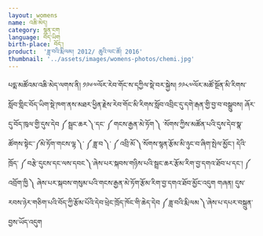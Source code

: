 ```yaml
---
layout: womens
name: འཆི་མེད།
category: སྙན་ངག
language: བོད་ཡིག
birth-place: བོད་།
product:  'ཟླ་བའི་རྨི་ལམ། 2012/ ཆུའི་ལང་ཚོ། 2016'
thumbnail: '../assets/images/womens-photos/chemi.jpg'
---
```

པདྨ་མཚོའམ་འཆི་མེད་ལགས་ནི། ༡༩༦༧ལོར་རེབ་གོང་ས་དཀྱིལ་སྡེ་བར་སྐྱེས། ༡༩༨༧ལོར་མཚོ་སྔོན་མི་རིགས་སློབ་གླིང་བོད་ཡིག་སྡེ་ཁག་ནས་མཐར་ཕྱིན་རྗེས་རེབ་གོང་མི་རིགས་སློབ་འབྲིང་དུ་དགེ་རྒན་གྱི་བྱ་བ་བསྒྲུབས། ཞོར་དུ་བོད་ཁུལ་གྱི་དུས་དེབ ༼ སྦྲང་ཆར ༽་དང་ ༼ གངས་རྒྱན་མེ་ཏོག ༽ ་སོགས་ཀྱིས་མཚོན་པའི་དུས་དེབ་སྣ་ཚོགས་སྟེང་་༼མེ་ཏོག་གངས་ལྷ ༽་  ༼ ཟླ་བ ༽་  ༼ འབྲི་མོ  ༽་སོགས་སྙན་རྩོམ་མི་ཉུང་བ་ཞིག་སྤེལ་མྱོང་། དེའི་ཁྲོད་ ༼  བརྩེ་དུངས་དང་ལས་དབང ༽་ཞེས་པར་སྐབས་གཉིས་པའི་སྦྲང་ཆར་རྩོམ་རིག་བྱ་དགའ་ཐོབ་པ་དང་། ༼  འབྲོག་ཁྱི  ༽ ཞེས་པར་སྐབས་གསུམ་པའི་གངས་རྒྱན་མེ་ཏོག་རྩོམ་རིག་བྱ་དགའ་ཐོབ་མྱོང་འདུག གཞན། དུས་རབས་ཉེར་གཅིག་པའི་བོད་ཀྱི་རྩོམ་པོའི་དེབ་ཕྲེང་ཁྲོད་ཁོང་གི་ཆེད་དེབ ༼  ཟླ་བའི་རྨི་ལམ  ༽་ཞེས་པ་དཔར་བསྐྲུན་བྱས་ཡོད་འདུག